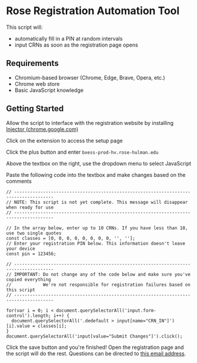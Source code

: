 # Rose Registration Automation Tool
This script will:
- automatically fill in a PIN at random intervals
- input CRNs as soon as the registration page opens

## Requirements
- Chromium-based browser (Chrome, Edge, Brave, Opera, etc.)
- Chrome web store
- Basic JavaScript knowledge

## Getting Started
Allow the script to interface with the registration website by installing
[Injector (chrome.google.com)](https://chrome.google.com/webstore/detail/injector/bfdonckegflhbiamlmidciapolfccmmb)

Click on the extension to access the setup page

Click the plus button and enter 
`bxess-prod-hv.rose-hulman.edu`

Above the textbox on the right, use the dropdown menu to select JavaScript

Paste the following code into the textbox and make changes based on the comments
```
// -------------------------------------------------------------------------------------
// NOTE: This script is not yet complete. This message will disappear when ready for use
// -------------------------------------------------------------------------------------

// In the array below, enter up to 10 CRNs. If you have less than 10, use two single quotes
const classes = [0, 0, 0, 0, 0, 0, 0, 0, '', ''];
// Enter your registration PIN below. This information doesn't leave your device
const pin = 123456;

// -------------------------------------------------------------------------------------
// IMPORTANT: Do not change any of the code below and make sure you've copied everything
//            We're not responsible for registration failures based on this script
// -------------------------------------------------------------------------------------

for(var i = 0; i < document.querySelectorAll('input.form-control').length; i++) {
  document.querySelectorAll('.dedefault > input[name="CRN_IN"]')[i].value = classes[i];
}
document.querySelectorAll('input[value="Submit Changes"]').click();
```

Click the save button and you're finished! Open the registration page and the script will do the rest. Questions can be directed to [this email address](mailto:hello@canon.click).
